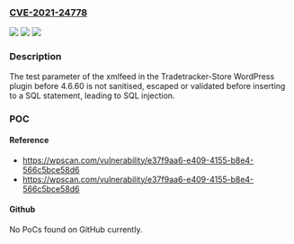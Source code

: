 ### [CVE-2021-24778](https://cve.mitre.org/cgi-bin/cvename.cgi?name=CVE-2021-24778)
![](https://img.shields.io/static/v1?label=Product&message=Tradetracker-Store&color=blue)
![](https://img.shields.io/static/v1?label=Version&message=4.6.60%3C%204.6.60%20&color=brighgreen)
![](https://img.shields.io/static/v1?label=Vulnerability&message=CWE-89%20SQL%20Injection&color=brighgreen)

### Description

The test parameter of the xmlfeed in the Tradetracker-Store WordPress plugin before 4.6.60 is not sanitised, escaped or validated before inserting to a SQL statement, leading to SQL injection.

### POC

#### Reference
- https://wpscan.com/vulnerability/e37f9aa6-e409-4155-b8e4-566c5bce58d6
- https://wpscan.com/vulnerability/e37f9aa6-e409-4155-b8e4-566c5bce58d6

#### Github
No PoCs found on GitHub currently.

